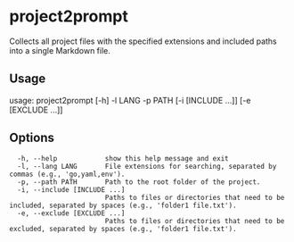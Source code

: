 # project2prompt

Collects all project files with the specified extensions and included paths into a single Markdown file.

## Usage
usage: project2prompt [-h] -l LANG -p PATH [-i [INCLUDE ...]] [-e [EXCLUDE ...]]

## Options

```
  -h, --help            show this help message and exit
  -l, --lang LANG       File extensions for searching, separated by commas (e.g., 'go,yaml,env').
  -p, --path PATH       Path to the root folder of the project.
  -i, --include [INCLUDE ...]
                        Paths to files or directories that need to be included, separated by spaces (e.g., 'folder1 file.txt').
  -e, --exclude [EXCLUDE ...]
                        Paths to files or directories that need to be excluded, separated by spaces (e.g., 'folder1 file.txt').
```
